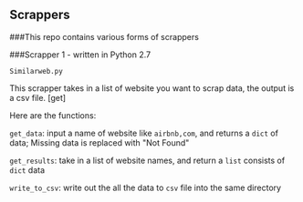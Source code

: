 ## Scrappers
###This repo contains various forms of scrappers


###Scrapper 1 - written in Python 2.7

`Similarweb.py`

This scrapper takes in a list of website you want to scrap data, the output is a csv file.
[get]

Here are the functions:

`get_data`: input a name of website like `airbnb,com`, and returns a `dict` of data; Missing data is replaced with 
"Not Found"

`get_results`: take in a list of website names, and return a `list` consists of `dict` data

`write_to_csv`: write out the all the data to `csv` file into the same directory
